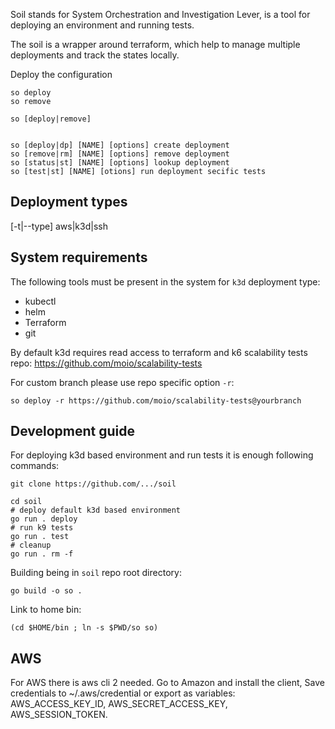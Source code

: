 Soil stands for System Orchestration and Investigation Lever, is a tool for
deploying an environment and running tests.

The soil is a wrapper around terraform, which help to manage multiple deployments
and track the states locally.

Deploy the configuration

```shell
so deploy
so remove

so [deploy|remove]


so [deploy|dp] [NAME] [options] create deployment
so [remove|rm] [NAME] [options] remove deployment
so [status|st] [NAME] [options] lookup deployment
so [test|st] [NAME] [otions] run deployment secific tests
```


Deployment types
----------------

[-t|--type] aws|k3d|ssh

System requirements
-------------------

The following tools must be present in the system for `k3d` deployment type:

- kubectl
- helm
- Terraform
- git

By default k3d requires read access to terraform and k6 scalability tests repo: https://github.com/moio/scalability-tests

For custom branch please use repo specific option `-r`:

```shell
so deploy -r https://github.com/moio/scalability-tests@yourbranch
```

Development guide
-----------------

For deploying k3d based environment and run tests it is enough following commands:

```shell
git clone https://github.com/.../soil

cd soil
# deploy default k3d based environment
go run . deploy
# run k9 tests
go run . test
# cleanup
go run . rm -f
```

Building being in `soil` repo root directory:

```shell
go build -o so .
```

Link to home bin:
```shell
(cd $HOME/bin ; ln -s $PWD/so so)
```

AWS
---
For AWS there is aws cli 2 needed. Go to Amazon and install the client,
Save credentials to ~/.aws/credential or export as variables:
AWS_ACCESS_KEY_ID, AWS_SECRET_ACCESS_KEY, AWS_SESSION_TOKEN.
